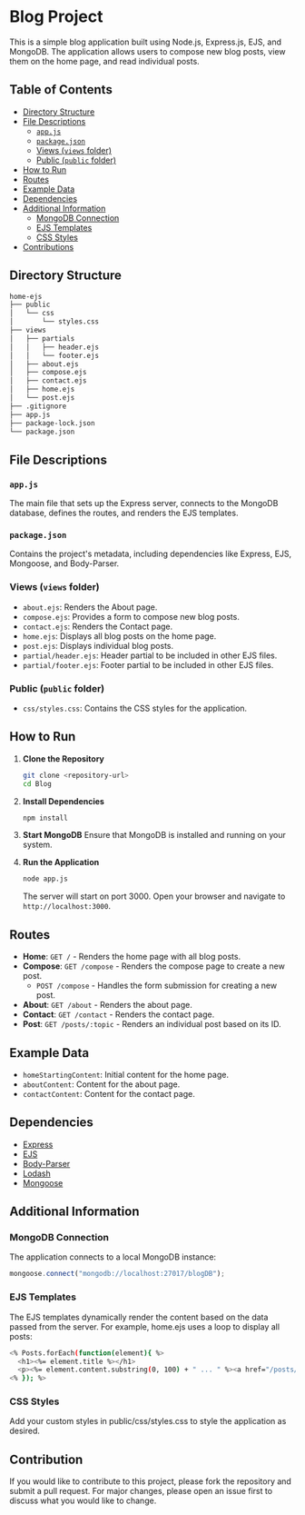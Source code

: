 # Blog Project

This is a simple blog application built using Node.js, Express.js, EJS, and MongoDB. The application allows users to compose new blog posts, view them on the home page, and read individual posts.

## Table of Contents
- [Directory Structure](#directory-structure)
- [File Descriptions](#file-descriptions)
  - [`app.js`](#appjs)
  - [`package.json`](#packagejson)
  - [Views (`views` folder)](#views-views-folder)
  - [Public (`public` folder)](#public-public-folder)
- [How to Run](#how-to-run)
- [Routes](#routes)
- [Example Data](#example-data)
- [Dependencies](#dependencies)
- [Additional Information](#additional-information)
  - [MongoDB Connection](#mongodb-connection)
  - [EJS Templates](#ejs-templates)
  - [CSS Styles](#css-styles)
- [Contributions](#contributions)

## Directory Structure

```bash
home-ejs
├── public
│   └── css
│       └── styles.css
├── views
│   ├── partials
│   │   ├── header.ejs
│   │   └── footer.ejs
│   ├── about.ejs
│   ├── compose.ejs
│   ├── contact.ejs
│   ├── home.ejs
│   └── post.ejs
├── .gitignore
├── app.js
├── package-lock.json
└── package.json
```

## File Descriptions

### `app.js`
The main file that sets up the Express server, connects to the MongoDB database, defines the routes, and renders the EJS templates.

### `package.json`
Contains the project's metadata, including dependencies like Express, EJS, Mongoose, and Body-Parser.

### Views (`views` folder)
- `about.ejs`: Renders the About page.
- `compose.ejs`: Provides a form to compose new blog posts.
- `contact.ejs`: Renders the Contact page.
- `home.ejs`: Displays all blog posts on the home page.
- `post.ejs`: Displays individual blog posts.
- `partial/header.ejs`: Header partial to be included in other EJS files.
- `partial/footer.ejs`: Footer partial to be included in other EJS files.

### Public (`public` folder)
- `css/styles.css`: Contains the CSS styles for the application.

## How to Run

1. **Clone the Repository**
    ```bash
    git clone <repository-url>
    cd Blog
    ```

2. **Install Dependencies**
    ```bash
    npm install
    ```

3. **Start MongoDB**
    Ensure that MongoDB is installed and running on your system.

4. **Run the Application**
    ```bash
    node app.js
    ```
    The server will start on port 3000. Open your browser and navigate to `http://localhost:3000`.

## Routes

- **Home**: `GET /` - Renders the home page with all blog posts.
- **Compose**: `GET /compose` - Renders the compose page to create a new post.
  - `POST /compose` - Handles the form submission for creating a new post.
- **About**: `GET /about` - Renders the about page.
- **Contact**: `GET /contact` - Renders the contact page.
- **Post**: `GET /posts/:topic` - Renders an individual post based on its ID.

## Example Data

- `homeStartingContent`: Initial content for the home page.
- `aboutContent`: Content for the about page.
- `contactContent`: Content for the contact page.

## Dependencies

- [Express](https://www.npmjs.com/package/express)
- [EJS](https://www.npmjs.com/package/ejs)
- [Body-Parser](https://www.npmjs.com/package/body-parser)
- [Lodash](https://www.npmjs.com/package/lodash)
- [Mongoose](https://www.npmjs.com/package/mongoose)

## Additional Information

### MongoDB Connection

The application connects to a local MongoDB instance:
```javascript
mongoose.connect("mongodb://localhost:27017/blogDB");
```

### EJS Templates
The EJS templates dynamically render the content based on the data passed from the server. For example, home.ejs uses a loop to display all posts:

```bash
<% Posts.forEach(function(element){ %>
  <h1><%= element.title %></h1>
  <p><%= element.content.substring(0, 100) + " ... " %><a href="/posts/<%= element._id %>">Read More</a></p>
<% }); %>
```

### CSS Styles
Add your custom styles in public/css/styles.css to style the application as desired.

## Contribution
If you would like to contribute to this project, please fork the repository and submit a pull request. For major changes, please open an issue first to discuss what you would like to change.


